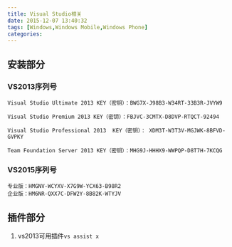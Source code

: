 ```yaml
---
title: Visual Studio相关
date: 2015-12-07 13:40:32
tags: [Windows,Windows Mobile,Windows Phone]
categories: 
---
```


## 安装部分

### VS2013序列号

	Visual Studio Ultimate 2013 KEY（密钥）：BWG7X-J98B3-W34RT-33B3R-JVYW9

	Visual Studio Premium 2013 KEY（密钥）：FBJVC-3CMTX-D8DVP-RTQCT-92494

	Visual Studio Professional 2013  KEY（密钥）： XDM3T-W3T3V-MGJWK-8BFVD-GVPKY

	Team Foundation Server 2013 KEY（密钥）：MHG9J-HHHX9-WWPQP-D8T7H-7KCQG

### VS2015序列号

	专业版：HMGNV-WCYXV-X7G9W-YCX63-B98R2
	企业版：HM6NR-QXX7C-DFW2Y-8B82K-WTYJV
<!-- truncate -->
## 插件部分

1. vs2013可用插件`vs assist x`
